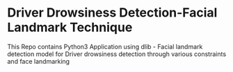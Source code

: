 # Driver Drowsiness Detection-Facial Landmark Technique
This Repo contains Python3 Application using dlib - Facial landmark detection model for Driver drowsiness detection through various constraints and face landmarking 

